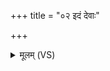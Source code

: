 +++
title = "०२ इदं देवाः"

+++
<details><summary>मूलम् (VS)</summary>

इ॒दं दे॑वाः शृणुत॒ ये य॒ज्ञिया॒ स्थ भ॒रद्वा॑जो॒ मह्य॑मु॒क्थानि॑ शंसति।  
पाशे॒ स ब॒द्धो दु॑रि॒ते नि यु॑ज्यतां॒ यो अ॒स्माकं॒ मन॑ इ॒दं हि॒नस्ति॑ ॥
</details>